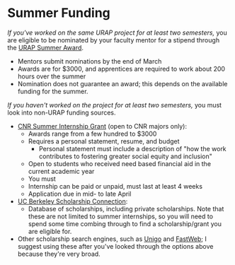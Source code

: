 # Summer Funding

*If you've worked on the same URAP project for at least two semesters,* you are eligible to be nominated by your faculty mentor for a stipend through the [URAP Summer Award](https://urap.berkeley.edu/summer-stipends).  

* Mentors submit nominations by the end of March
* Awards are for $3000, and apprentices are required to work about 200 hours over the summer
* Nomination does not guarantee an award; this depends on the available funding for the summer.

*If you haven't worked on the project for at least two semesters,* you must look into non-URAP funding sources.  

* [CNR Summer Internship Grant](https://nature.berkeley.edu/advising/internship-grant) (open to CNR majors only):
  * Awards range from a few hundred to $3000
  * Requires a personal statement, resume, and budget
    * Personal statement must include a description of "how the work contributes to fostering greater social equity and inclusion"
  * Open to students who received need based financial aid in the current academic year
  * You must
  * Internship can be paid or unpaid, must last at least 4 weeks
  * Application due in mid- to late April
* [UC Berkeley Scholarship Connection](https://scholarships.berkeley.edu/scholarships/type):
  * Database of scholarships, including private scholarships. Note that these are not limited to summer internships, so you will need to spend some time combing through to find a scholarship/grant you are eligible for.
* Other scholarship search engines, such as [Unigo](https://www.unigo.com/scholarships/by-type) and [FastWeb](https://www.fastweb.com/); I suggest using these after you've looked through the options above because they're very broad.
